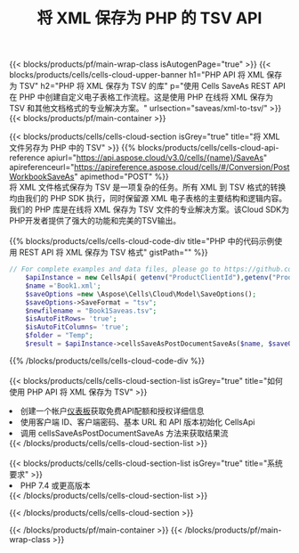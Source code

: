 ﻿---
title: 将 XML 保存为 PHP 的 TSV API
description: 使用Aspose.Cells Cloud SDK for PHP将XML格式文件保存为TSV格式文件。
url: /zh/php/saveas/xml-to-tsv/
---
{{< blocks/products/pf/main-wrap-class isAutogenPage="true" >}}
{{< blocks/products/cells/cells-cloud-upper-banner h1="PHP API 将 XML 保存为 TSV" h2="PHP 将 XML 保存为 TSV 的库" p="使用 Cells SaveAs REST API 在 PHP 中创建自定义电子表格工作流程。这是使用 PHP 在线将 XML 保存为 TSV 和其他文档格式的专业解决方案。" urlsection="saveas/xml-to-tsv/" >}}
{{< blocks/products/pf/main-container >}}

{{< blocks/products/cells/cells-cloud-section isGrey="true" title="将 XML 文件另存为 PHP 中的 TSV" >}}
{{% blocks/products/cells/cells-cloud-api-reference apiurl="https://api.aspose.cloud/v3.0/cells/{name}/SaveAs" apireferenceurl="https://apireference.aspose.cloud/cells/#/Conversion/PostWorkbookSaveAs" apimethod="POST" %}}
<br/>
将 XML 文件格式保存为 TSV 是一项复杂的任务。所有 XML 到 TSV 格式的转换均由我们的 PHP SDK 执行，同时保留源 XML 电子表格的主要结构和逻辑内容。我们的 PHP 库是在线将 XML 保存为 TSV 文件的专业解决方案。该Cloud SDK为PHP开发者提供了强大的功能和完美的TSV输出。
<br/>
<br/>
{{% blocks/products/cells/cells-cloud-code-div title="PHP 中的代码示例使用 REST API 将 XML 保存为 TSV 格式" gistPath="" %}}
  
```php
// For complete examples and data files, please go to https://github.com/aspose-cells-cloud/aspose-cells-cloud-php/
    $apiInstance = new CellsApi( getenv("ProductClientId"),getenv("ProductClientSecret") );
    $name ='Book1.xml';
    $saveOptions =new \Aspose\Cells\Cloud\Model\SaveOptions();
    $saveOptions->SaveFormat = "tsv";
    $newfilename = "Book1Saveas.tsv";
    $isAutoFitRows= 'true';
    $isAutoFitColumns= 'true';
    $folder = "Temp";
    $result = $apiInstance->cellsSaveAsPostDocumentSaveAs($name, $saveOptions, $newfilename,$isAutoFitRows, $isAutoFitColumns, $folder);
```
  
{{% /blocks/products/cells/cells-cloud-code-div %}}
<br/>
<br/>
{{< blocks/products/cells/cells-cloud-section-list isGrey="true" title="如何使用 PHP API 将 XML 保存为 TSV" >}}
<li>创建一个帐户<a href="https://dashboard.aspose.cloud/">仪表板</a>获取免费API配额和授权详细信息</li>
<li>使用客户端 ID、客户端密码、基本 URL 和 API 版本初始化 CellsApi</li>
<li>调用 cellsSaveAsPostDocumentSaveAs 方法来获取结果流</li>
{{< /blocks/products/cells/cells-cloud-section-list >}}
<br/>
<br/>
{{< blocks/products/cells/cells-cloud-section-list isGrey="true" title="系统要求" >}}
<li>PHP 7.4 或更高版本</li>
{{< /blocks/products/cells/cells-cloud-section-list >}}

{{< /blocks/products/cells/cells-cloud-section >}}

{{< /blocks/products/pf/main-container >}}
{{< /blocks/products/pf/main-wrap-class >}}
